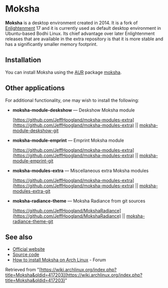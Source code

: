 # Moksha

**Moksha** is a desktop environment created in 2014\. It is a fork of [Enlightenment](/index.php/Enlightenment "Enlightenment") 17 and it is currently used as default desktop environment in Ubuntu-based Bodhi Linux. Its chief advantage over later Enlightenment releases that are available in the extra repository is that it is more stable and has a significantly smaller memory footprint.

## Installation

You can install Moksha using the [AUR](/index.php/AUR "AUR") package [moksha](https://aur.archlinux.org/packages/moksha/).

## Other applications

For additional functionality, one may wish to install the following:

*   **moksha-module-deskshow** — Deskshow Moksha module

	[https://github.com/JeffHoogland/moksha-modules-extra](https://github.com/JeffHoogland/moksha-modules-extra) || [moksha-module-deskshow-git](https://aur.archlinux.org/packages/moksha-module-deskshow-git/)

*   **moksha-module-emprint** — Emprint Moksha module

	[https://github.com/JeffHoogland/moksha-modules-extra](https://github.com/JeffHoogland/moksha-modules-extra) || [moksha-module-emprint-git](https://aur.archlinux.org/packages/moksha-module-emprint-git/)

*   **moksha-modules-extra** — Miscellaneous extra Moksha modules

	[https://github.com/JeffHoogland/moksha-modules-extra](https://github.com/JeffHoogland/moksha-modules-extra) || [moksha-modules-extra-git](https://aur.archlinux.org/packages/moksha-modules-extra-git/)

*   **moksha-radiance-theme** — Moksha Radiance from git sources

	[https://github.com/JeffHoogland/MokshaRadiance](https://github.com/JeffHoogland/MokshaRadiance) || [moksha-radiance-theme-git](https://aur.archlinux.org/packages/moksha-radiance-theme-git/)

## See also

*   [Official website](http://mokshadesktop.org)
*   [Source code](https://github.com/JeffHoogland/moksha)
*   [How to install Moksha on Arch Linux](http://forums.bodhilinux.com/index.php?/topic/13102-how-to-install-moksha-on-arch-linux-and-derivatives/#entry96986) - Forum

Retrieved from "[https://wiki.archlinux.org/index.php?title=Moksha&oldid=417203](https://wiki.archlinux.org/index.php?title=Moksha&oldid=417203)"